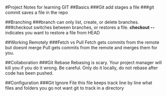 #Project Notes for learning GIT
##Basics
###Git add
stages a file
###git commit
saves a file in the repo

##Branching
###branch
can only list, create, or delete branches.
###checkout
switches between branches, or restores a file. 
__checkout --__ indicates you want to restore a file from HEAD

##Working Remotely
###Fetch vs Pull
Fetch gets commits from the remote but doesnt merge
Pull gets commits from the remote and merges them for you.

##Collaboration
###Git Rebase
Rebasing is scary. Your project manager will kill you if you do it wrong. Be careful. 
Only do it locally, do not rebase after code has been pushed.

##Configuration
###Git Ignore File
this file keeps track line by line what files and folders you go not want git to track in a directory
